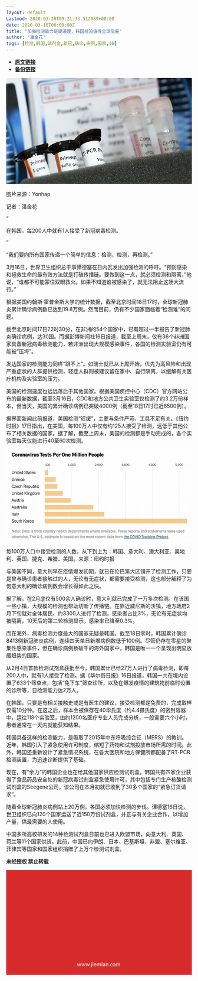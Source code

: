```yaml
---
layout: default
Lastmod: 2020-03-28T09:21:33.512989+00:00
date: 2020-03-18T00:00:00Z
title: "加强检测能力是硬道理，韩国经验值得全球借鉴"
author: "潘金花"
tags: [检测,韩国,试剂盒,新冠,确诊,病例,国家,16]
---
```


* [**原文链接**](https://mp.weixin.qq.com/s/zG4shE9_t-XYzg1Yvu4K3w)
* [**备份链接**](http://archive.today/vQtRm)


![](/images/post/892efee8ef5b7264f6326383971aa674.jpg)  

图片来源：Yonhap

记者：潘金花

“

  

在韩国，每200人中就有1人接受了新冠病毒检测。

  

”

“我们要向所有国家传递一个简单的信息：检测，检测，再检测。”  

3月16日，世界卫生组织总干事谭德塞在日内瓦发出加强检测的呼吁。“预防感染和拯救生命的最有效方法就是打破传播链。要做到这一点，就必须检测和隔离，”他说，“谁都不可能蒙住双眼救火。如果不知道谁被感染了，就无法阻止这场大流行。”

根据美国约翰斯·霍普金斯大学的统计数据，截至北京时间18日17时，全球新冠肺炎累计确诊病例数已达到19.8万例。然而目前，仍有不少国家面临着“检测难”的问题。

截至北京时间17日22时30分，在非洲的54个国家中，已有超过一半报告了新冠肺炎确诊病例，达30国。而据彭博新闻社16日报道，截至上周末，仅有36个非洲国家具备新冠病毒检测能力，若非洲出现大规模感染事件，各国的检测实验室仍有可能被“压垮”。

发达国家的检测能力同样“跟不上”。如瑞士就已从上周开始，优先为高风险和出现严重症状的人群提供检测，轻症人群则被建议留在家中、自行隔离，以缓解有关医疗机构及实验室的压力。

美国的检测速度也远远落后于其他国家。根据美国疾控中心（CDC）官方网站公布的最新数据，截至3月16日，CDC和地方公共卫生实验室仅检测了约3.2万份样本，但当天，美国的累计确诊病例已突破4000例（截至18日17时已近6500例）。

据界面新闻此前报道，美国检测“迟缓”，主要与条件严苛、工具不足有关。《纽约时报》17日指出，在美国，每100万人中仅有约125人接受了检测，远低于其他公布了相关数据的国家。据了解，截至上周末，美国的检测都是手动完成的，各个实验室每天仅能进行40至60次检测。

![](/images/post/60b5adcf36f29af59007a156647bd0fe.jpg)

每100万人口中接受检测的人数，从下到上为：韩国、意大利、澳大利亚、奥地利、英国、捷克、希腊、美国。来源：纽约时报

与美国不同，意大利早在疫情爆发初期，就已在伦巴第大区铺开了检测工作，只要是曾与确诊患者接触过的人，无论有无症状，都需要接受检测，这也部分解释了为何意大利的确诊病例数会增长得如此之快。

据了解，在2月底仅有500余人确诊时，意大利就已完成了一万多次检测。在该国一些小镇，大规模的检测也帮助切断了传播链。在靠近威尼斯的沃镇，地方政府2月下旬就对全体居民、约3300人进行了检测，感染者占比3%，无论有无症状均被隔离，10天后的第二轮检测显示，感染率已降至0.3%。

而在海外，病毒检测力度最大的国家无疑是韩国。截至18日零时，韩国累计确诊8413例新冠肺炎病例，连续四天单日新增病例数低于100例。尽管仍存在零星的聚集性感染事件，但在确诊病例数破千的海外国家中，韩国是唯一一个呈现出明显放缓趋势的国家。

从2月4日首款检测试剂盒获批至今，韩国累计已给27万人进行了病毒检测，即每200人中，就有1人接受了检测。据《华尔街日报》16日报道，韩国一共在境内设置了633个筛查点，包括“免下车”筛查诊所，以及在爆发疫情的建筑物前临时设置的诊所等，日检测能力达2万人。

在韩国，只要是有相关接触史或是有医生的建议，接受检测都是免费的，完成取样仅需10分钟。在这之后，样本会被保存在40华氏度（约4.4摄氏度）的密封容器中，运往118个实验室，由约1200名医疗专业人员完成分析，一般需要六个小时，患者通常在一天内就能获知结果。

韩国具备这样的检测能力，是吸取了2015年中东呼吸综合征（MERS）的教训。近年，韩国引入了紧急使用许可制度，缩短了药物和试剂投放市场所需的时间。此外，韩国还重新设计了紧急情况系统，在各大医院和地方保健所都配备了RT-PCR检测装置，为迅速诊断提供了基础。

现在，有“余力”的韩国企业也在给其他国家供应检测试剂盒。韩国共有四家企业获得了食品药品安全处的新冠病毒试剂盒紧急使用许可，其中包括专门生产核酸检测试剂盒的Seegene公司，该公司在本月初就已收到了30多个国家的“紧急订货请求”。

随着全球新冠肺炎病例站上20万例，各国必须加快检测的步伐。谭德塞16日说，世卫组织已向120个国家运送了近150万份试剂盒，并正与有关企业合作，以增加产量，供最需要的人使用。

中国多所高校研发的14种检测试剂盒日前也已进入欧盟市场，向意大利、英国、荷兰等11个国家供货。此前，中国已向伊朗、日本、巴基斯坦、非盟、塞尔维亚、菲律宾等国家和国家组织捐赠了上万个检测试剂盒。

  

**未经授权 禁止转载**

  

  

![](/images/post/3ef9527fd7edfb43b0c70486c7a956af.jpg)

